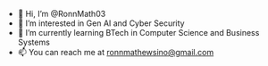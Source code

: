 - 👋 Hi, I’m @RonnMath03
- 👀 I’m interested in Gen AI and Cyber Security
- 🌱 I’m currently learning BTech in Computer Science and Business Systems
- 📫 You can reach me at ronnmathewsino@gmail.com

<!---
RonnMath03/RonnMath03 is a ✨ special ✨ repository because its `README.md` (this file) appears on your GitHub profile.
You can click the Preview link to take a look at your changes.
--->
